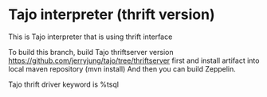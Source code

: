 # Tajo interpreter (thrift version)

This is Tajo interpreter that is using thrift interface

To build this branch, build Tajo thriftserver version https://github.com/jerryjung/tajo/tree/thriftserver first and install artifact into local maven repository (mvn install)
And then you can build Zeppelin.

Tajo thrift driver keyword is %tsql


